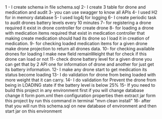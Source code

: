 1 - I create schema in file schema.sql 2- I create 3 table for drone and medication and audit 3- you can use swagger to
know all APIs 4- I used H2 for in memory database 5- I used log4j for logging 6- I create periodic task to audit drones
battery levels every 10 minutes 7- for registering a drone required it exist in drone controller for create drone 8- for
loading a drone with medication items required that exist in medication controller that making create medication should
had its drone so I load it in creation of medication. 9- for checking loaded medication items for a given drone make
drone projection to return all drones data. 10- for checking available drones for loading I make new field remainWeight
that for check if this drone can load or not 11- check drone battery level for a given drone you can get that by 2 API
one for information of drone and another for just get its battery information. 12- I make any drone start to get
medication its status become loading 13- I do validation for drone from being loaded with more weight that it can carry.
14- I do validation for Prevent the drone from being in LOADING state if the battery level is below 25% 15- If you need
to build this project in any environment first if you will change database change it form pom.xml then configuration
properties then extract jar form this project by run this command in terminal "mvn clean install"
16- after that you will run this schema.sql on new database of environment and then start jar on this environment 